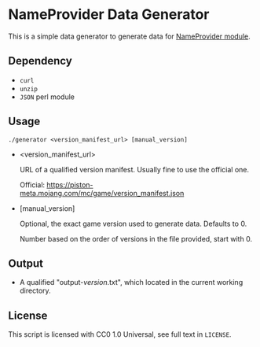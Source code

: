 # NameProvider Data Generator
This is a simple data generator to generate data for [NameProvider module](https://minecraft.fandom.com/zh/wiki/Module:NameProvider).

## Dependency
* `curl`
* `unzip`
* `JSON` perl module

## Usage
`./generator <version_manifest_url> [manual_version]`
* <version_manifest_url>

	URL of a qualified version manifest. Usually fine to use the official one.

	Official: https://piston-meta.mojang.com/mc/game/version_manifest.json
* [manual_version]

	Optional, the exact game version used to generate data. Defaults to 0.

	Number based on the order of versions in the file provided, start with 0.
## Output
* A qualified "output-*version*.txt", which located in the current working directory.

## License
This script is licensed with CC0 1.0 Universal, see full text in `LICENSE`.
